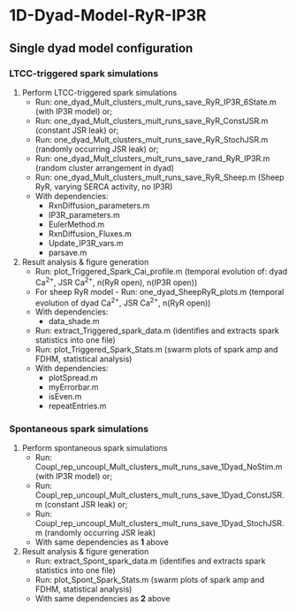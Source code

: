 # 1D-Dyad-Model-RyR-IP3R
## Single dyad model configuration
### LTCC-triggered spark simulations
1. Perform LTCC-triggered spark simulations
    * Run: one_dyad_Mult_clusters_mult_runs_save_RyR_IP3R_6State.m (with IP3R model) or;
    * Run: one_dyad_Mult_clusters_mult_runs_save_RyR_ConstJSR.m (constant JSR leak) or;
    * Run: one_dyad_Mult_clusters_mult_runs_save_RyR_StochJSR.m (randomly occurring JSR leak) or;
    * Run: one_dyad_Mult_clusters_mult_runs_save_rand_RyR_IP3R.m (random cluster arrangement in dyad)
    * Run: one_dyad_Mult_clusters_mult_runs_save_RyR_Sheep.m (Sheep RyR, varying SERCA activity, no IP3R)
    * With dependencies:
        * RxnDiffusion_parameters.m
        * IP3R_parameters.m
        * EulerMethod.m
        * RxnDiffusion_Fluxes.m
        * Update_IP3R_vars.m
        * parsave.m
2. Result analysis & figure generation
    * Run: plot_Triggered_Spark_Cai_profile.m (temporal evolution of: dyad Ca<sup>2+</sup>, JSR Ca<sup>2+</sup>, n(RyR open), n(IP3R open))
    * For sheep RyR model - Run: one_dyad_SheepRyR_plots.m (temporal evolution of dyad Ca<sup>2+</sup>, JSR Ca<sup>2+</sup>, n(RyR open))
    * With dependencies:
        * data_shade.m
    * Run: extract_Triggered_spark_data.m (identifies and extracts spark statistics into one file)
    * Run: plot_Triggered_Spark_Stats.m (swarm plots of spark amp and FDHM, statistical analysis)
    * With dependencies:
        * plotSpread.m
        * myErrorbar.m
        * isEven.m
        * repeatEntries.m

### Spontaneous spark simulations
1. Perform spontaneous spark simulations
    * Run: Coupl_rep_uncoupl_Mult_clusters_mult_runs_save_1Dyad_NoStim.m (with IP3R model) or;
    * Run: Coupl_rep_uncoupl_Mult_clusters_mult_runs_save_1Dyad_ConstJSR.m (constant JSR leak) or;
    * Run: Coupl_rep_uncoupl_Mult_clusters_mult_runs_save_1Dyad_StochJSR.m (randomly occurring JSR leak)
    * With same dependencies as **1** above
2. Result analysis & figure generation
    * Run: extract_Spont_spark_data.m (identifies and extracts spark statistics into one file)
    * Run: plot_Spont_Spark_Stats.m (swarm plots of spark amp and FDHM, statistical analysis)
    * With same dependencies as **2** above
